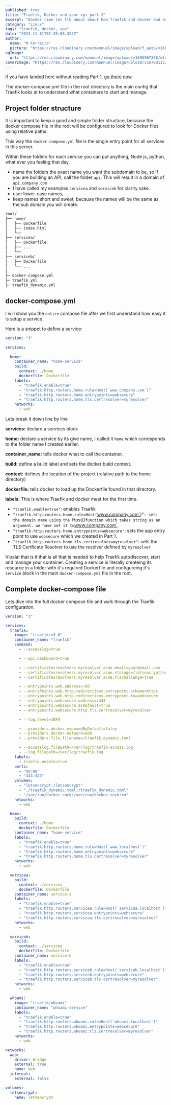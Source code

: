 ```yaml
---
published: true
title: "Traefik, Docker and your vps part 2"
excerpt: "Docker time let tlk about about how Traefik and docker and docker compose work together."
category: "Linux"
tags: "traefik, docker, vps"
date: "2023-11-01T07:35:00.322Z"
author:
  name: "M Ferreira"
  picture: "https://res.cloudinary.com/mannuel/image/upload/f_auto/v1604067445/images/mee.jpg"
ogImage:
  url: "https://res.cloudinary.com/mannuel/image/upload/v1696967398/mfcom/traefik-docker.png"
coverImage: "https://res.cloudinary.com/mannuel/image/upload/v1676011525/mfcom/ssh-login.png"
---
```


If you have landed here without reading Part 1, [go there now](https://mannuelferreira.com/posts/traefik-docker-and-vps-part-1).

The docker-compose.yml file in the root directory is the main config that Traefik looks at to understand what containers to start and manage.

## Project folder structure

It is important to keep a good and simple folder structure, because the docker compose file in the root will be configured to look for Docker files using relative paths.

This way the `docker-compose.yml` file is the single entry point for all services in this server.

Within these folders for each service you can put anything, Node js, python, what ever you feeling that day.

- name the folders the exact name you want the subdomain to be, so if you are building an API, call the folder `api`. This will result in a domain of `api.company.com`
- I have called my examples `servicea` and `serviceb` for clarity sake.
- user lower-case names,
- keep names short and sweet, because the names will be the same as the sub domain you will create.

```bash
root/
├── home/
│   ├── Dockerfile
│   ├── index.html
│   └──
├── servicea/
│   ├── Dockerfile
│   ├── ...
│   └──
├── serviceb/
│   ├── Dockerfile
│   └── ...
│
├─ docker-compose.yml
├─ traefik.yml
├─ traefik_dynamic.yml
```

## docker-compose.yml

I will show you the `entire` compose file after we first understand how easy it is setup a service.

Here is a snippet to define a service:

```yaml
version: "3"

services:
  ...
  home:
    container_name: "home-service"
    build:
      context: ./home
      dockerfile: Dockerfile
    labels:
      - "traefik.enable=true"
      - "traefik.http.routers.home.rule=Host(`www.company.com`)"
      - "traefik.http.routers.home.entrypoints=websecure"
      - "traefik.http.routers.home.tls.certresolver=myresolver"
    networks:
      - web
```

Lets break it down line by line

**services:**
declare a services block

**home:**
declare a service by its give name, I called it `home` which corresponds to the folder name I created earlier.

**container_name:**
tells docker what to call the container.

**build:**
define a build label and sets the docker build context.

**context:**
defines the location of the project (relative path to the home directory)

**dockerfile:**
tells docker to load up the Dockerfile found in that directory.

**labels:**
This is where Traefik and docker meet for the first time.

- `"traefik.enable=true"`: enables Traefik
- `"traefik.http.routers.home.rule=Host(`www.company.com`)"`: sets the domain name using the `Host()` function which takes string as an argument. we have set it to `www.company.com`.
- `"traefik.http.routers.home.entrypoints=websecure"`: sets the app entry point to use `websecure` which we created in Part 1.
- `"traefik.http.routers.home.tls.certresolver=myresolver"`: sets the TLS Certficate Resolver to use the resolver defined by `myresolver`

Vioala! that is it that is all that is needed to help Traefik autodiscover, start and manage your container. Creating a service is literally createing its resource in a folder with it's required Dockerfile and configureing it's `service` block in the main `docker-compose.yml` file in the root.

## Complete docker-compose file

Lets dive into the full docker compose file and walk through the Traefik configuration.

```yaml
version: "3"

services:
  traefik:
    image: "traefik:v3.0"
    container_name: "traefik"
    command:
      - --accesslog=true

      - --api.dashboard=true

      - --certificatesresolvers.myresolver.acme.email=your@email.com
      - --certificatesresolvers.myresolver.acme.storage=/letsencrypt/acme.json
      - --certificatesresolvers.myresolver.acme.tlschallenge=true

      - --entrypoints.web.address=:80
      - --entryPoints.web.http.redirections.entrypoint.scheme=https
      - --entrypoints.web.http.redirections.entrypoint.to=websecure
      - --entrypoints.websecure.address=:443
      - --entrypoints.websecure.asDefault=true
      - --entrypoints.websecure.http.tls.certresolver=myresolver

      - --log.level=INFO

      - --providers.docker.exposedByDefault=false
      - --providers.docker.network=web
      - --providers.file.filename=/traefik_dynamic.toml

      - --accesslog.filepath=/var/log/traefik-access.log
      - --log.filepath=/var/log/traefik.log
    labels:
      - traefik.enable=true
    ports:
      - "80:80"
      - "443:443"
    volumes:
      - "letsencrypt:/letsencrypt"
      - "./traefik_dynamic.toml:/traefik_dynamic.toml"
      - "/var/run/docker.sock:/var/run/docker.sock:ro"
    networks:
      - web

  home:
    build:
      context: ./home
      dockerfile: Dockerfile
    container_name: "home-service"
    labels:
      - "traefik.enable=true"
      - "traefik.http.routers.home.rule=Host(`www.localhost`)"
      - "traefik.http.routers.home.entrypoints=websecure"
      - "traefik.http.routers.home.tls.certresolver=myresolver"
    networks:
      - web

  servicea:
    build:
      context: ./servicea
      dockerfile: Dockerfile
    container_name: service-a
    labels:
      - "traefik.enable=true"
      - "traefik.http.routers.servicea.rule=Host(`servicea.localhost`)"
      - "traefik.http.routers.servicea.entrypoints=websecure"
      - "traefik.http.routers.servicea.tls.certresolver=myresolver"
    networks:
      - web

  serviceb:
    build:
      context: ./servicea
      dockerfile: Dockerfile
    container_name: service-b
    labels:
      - "traefik.enable=true"
      - "traefik.http.routers.serviceb.rule=Host(`serviceb.localhost`)"
      - "traefik.http.routers.serviceb.entrypoints=websecure"
      - "traefik.http.routers.serviceb.tls.certresolver=myresolver"
    networks:
      - web

  whoami:
    image: "traefik/whoami"
    container_name: "whoami-service"
    labels:
      - "traefik.enable=true"
      - "traefik.http.routers.whoami.rule=Host(`whoami.localhost`)"
      - "traefik.http.routers.whoami.entrypoints=websecure"
      - "traefik.http.routers.whoami.tls.certresolver=myresolver"
    networks:
      - web

networks:
  web:
    driver: bridge
    external: true
    name: web
  internal:
    external: false

volumes:
  letsencrypt:
    name: letsencrypt
```
